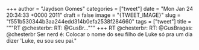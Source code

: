 
+++
author = "Jaydson Gomes"
categories = ["tweet"]
date = "Mon Jan 24 20:34:33 +0000 2011"
draft = false
image = "{TWEET_IMAGE}"
slug = "f551b530344b3aa244edd314b0efa2538f284660"
tags = ["tweet"]
title = """RT @chesterbr: RT: @GusBr..."""
+++
RT @chesterbr: RT: @GusBragas: @chesterbr Ser nerd é: Colocar o nome do seu filho de Luke só pra um dia dizer 'Luke, eu sou seu pai."
